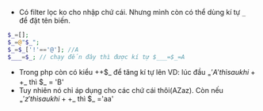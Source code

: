 - Có filter lọc ko cho nhập chứ cái. Nhưng mình còn có thể dùng kí tự `_ `để đặt tên biến. 
```php
$_=[];
$_=@"$_"; 
$_=$_['!'=='@']; //A
$___=$_; // chạy đến đây thì được kí tự $___=$_=A
```
- Trong php còn có kiểu ++$_ để tăng kí tự lên
VD: lúc đầu $_ = 'A' thì sau khi ++$_ thì $_ = 'B'
- Tuy nhiên nó chỉ áp dụng cho các chứ cái thôi(AZaz). Còn nếu $_ ='z'thì sau khi ++$_ thì $_ ='aa'



